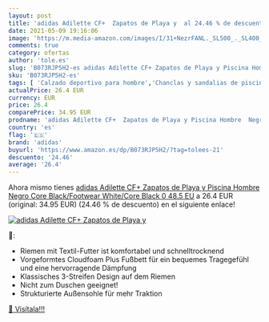 ```yaml
---
layout: post
title: 'adidas Adilette CF+  Zapatos de Playa y  al 24.46 % de descuento'
date: 2021-05-09 19:16:06
image: 'https://m.media-amazon.com/images/I/31+NezrFANL._SL500_._SL400_.jpg'
comments: true
category: ofertas
author: 'tole.es'
slug: 'B073RJP5H2-es adidas Adilette CF+ Zapatos de Playa y Piscina Hombre...'
sku: 'B073RJP5H2-es'
tags: [ 'Calzado deportivo para hombre','Chanclas y sandalias de piscina para hombre','Zapatillas y calzado deportivo para hombre','Zapatos','Zapatos para hombre','Zapatos y complementos','adidas','zapatos', ]
actualPrice: 26.4 EUR
currency: EUR
price: 26.4
comparePrice: 34.95 EUR
prodname: 'adidas Adilette CF+  Zapatos de Playa y Piscina Hombre  Negro  Core Black/Footwear White/Core Black 0   48.5 EU'
country: 'es'
flag: '🇪🇸'
brand: 'adidas'
buyurl: 'https://www.amazon.es/dp/B073RJP5H2/?tag=tolees-21'
descuento: '24.46'
average: '26.4'
---
```


Ahora mismo tienes [adidas Adilette CF+  Zapatos de Playa y Piscina Hombre  Negro  Core Black/Footwear White/Core Black 0   48.5 EU](https://www.amazon.es/dp/B073RJP5H2/?tag=tolees-21) a 26.4 EUR (original: 34.95 EUR) (24.46 %  de descuento) en el siguiente enlace!

[![adidas Adilette CF+  Zapatos de Playa y ](https://m.media-amazon.com/images/I/31+NezrFANL._SL500_._SL400_.jpg)](https://www.amazon.es/dp/B073RJP5H2/?tag=tolees-21)

🔎:

- Riemen mit Textil-Futter ist komfortabel und schnelltrocknend
- Vorgeformtes Cloudfoam Plus Fußbett für ein bequemes Tragegefühl und eine hervorragende Dämpfung
- Klassisches 3-Streifen Design auf dem Riemen
- Nicht zum Duschen geeignet!
- Strukturierte Außensohle für mehr Traktion

[🛒 Visítala!!!](https://www.amazon.es/dp/B073RJP5H2/?tag=tolees-21)
